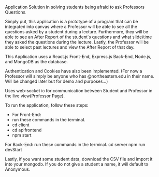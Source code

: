 Application Solution in solving students being afraid to ask Professors Questions.

Simply put, this application is a prototype of a program that can be integrated into canvas where a Professor will be able to see all the questions asked by a student during a lecture. Furthermore, they will be able to see an After Report of the student's questions and what slide/time they asked the questions during the lecture. Lastly, the Professor will be able to select past lectures and view the After Report of that day. 

This Application uses a React.js Front-End, Express.js Back-End, Node.js, and MongoDB as the database. 

Authentication and Cookies have also been implemented. (For now a Professor will simply be anyone who has @northeastern.edu in their name. Will be changed later but for demo and purposes...)

Uses web-socket io for communication between Student and Professor in the live view(Professor Page).

To run the application, follow these steps:

- For Front-End:
- run these commands in the terminal. 
- cd client
- cd apifrontend
- npm start

For Back-End:
run these commands in the terminal.
cd server
npm run devStart

Lastly, if you want some student data, download the CSV file and import it into your mongodb.
If you do not give a student a name, it will default to Anonymous. 
